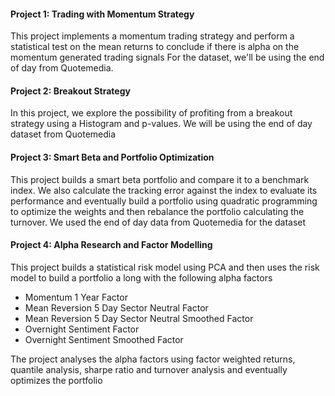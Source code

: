 #### Project 1: Trading with Momentum Strategy
This project implements a momentum trading strategy and perform a statistical test on the mean returns to conclude if there is alpha on the momentum generated trading signals
For the dataset, we'll be using the end of day from Quotemedia.

#### Project 2: Breakout Strategy
In this project, we explore the possibility of profiting from a breakout strategy using  a Histogram and p-values. 
We will be using the end of day dataset from Quotemedia

#### Project 3: Smart Beta and Portfolio Optimization 
This project builds a smart beta portfolio and compare it to a benchmark index. We also calculate the tracking error against the index to evaluate its performance and eventually build a portfolio using quadratic programming to optimize the weights and then rebalance the portfolio calculating the turnover. 
We used the end of day data from Quotemedia for the dataset

#### Project 4: Alpha Research and Factor Modelling
This project builds a statistical risk model using PCA and then uses the risk model to build a portfolio a long with the following alpha factors
* Momentum 1 Year Factor
* Mean Reversion 5 Day Sector Neutral Factor
* Mean Reversion 5 Day Sector Neutral Smoothed Factor
* Overnight Sentiment Factor
* Overnight Sentiment Smoothed Factor

The project analyses the alpha factors using factor weighted returns, quantile analysis, sharpe ratio and turnover analysis and  eventually optimizes the portfolio
